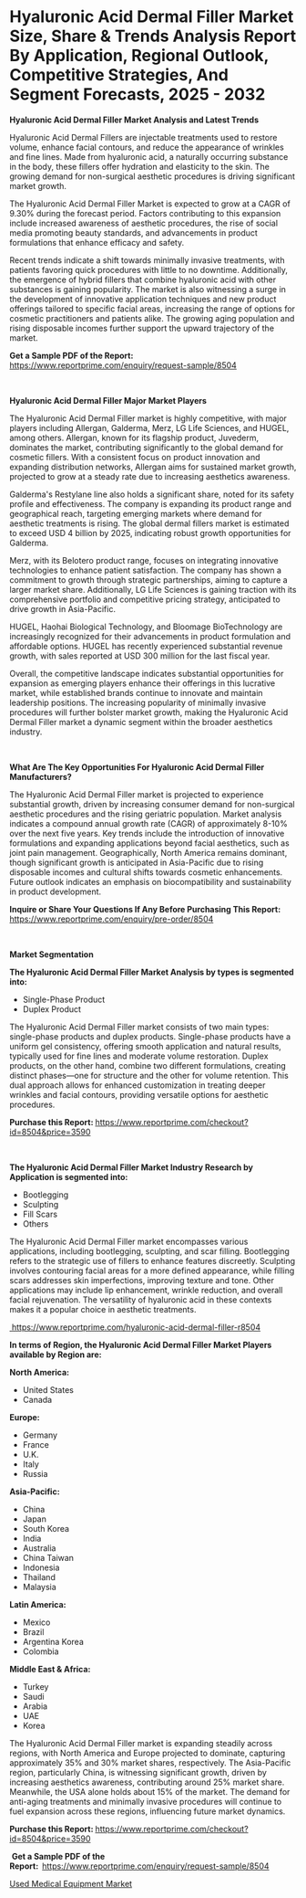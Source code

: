 <p><h1>Hyaluronic Acid Dermal Filler Market Size, Share & Trends Analysis Report By Application, Regional Outlook, Competitive Strategies, And Segment Forecasts, 2025 - 2032</h1></p><p><strong>Hyaluronic Acid Dermal Filler Market Analysis and Latest Trends</strong></p>
<p><p>Hyaluronic Acid Dermal Fillers are injectable treatments used to restore volume, enhance facial contours, and reduce the appearance of wrinkles and fine lines. Made from hyaluronic acid, a naturally occurring substance in the body, these fillers offer hydration and elasticity to the skin. The growing demand for non-surgical aesthetic procedures is driving significant market growth.</p><p>The Hyaluronic Acid Dermal Filler Market is expected to grow at a CAGR of 9.30% during the forecast period. Factors contributing to this expansion include increased awareness of aesthetic procedures, the rise of social media promoting beauty standards, and advancements in product formulations that enhance efficacy and safety. </p><p>Recent trends indicate a shift towards minimally invasive treatments, with patients favoring quick procedures with little to no downtime. Additionally, the emergence of hybrid fillers that combine hyaluronic acid with other substances is gaining popularity. The market is also witnessing a surge in the development of innovative application techniques and new product offerings tailored to specific facial areas, increasing the range of options for cosmetic practitioners and patients alike. The growing aging population and rising disposable incomes further support the upward trajectory of the market.</p></p>
<p><strong>Get a Sample PDF of the Report:&nbsp;</strong> <a href="https://www.reportprime.com/enquiry/request-sample/8504?utm_campaign=3533&utm_medium=2&utm_source=Github&utm_content=ia&utm_term=19032025&utm_id=hyaluronic-acid-dermal-filler">https://www.reportprime.com/enquiry/request-sample/8504</a></p>
<p>&nbsp;</p>
<p><strong>Hyaluronic Acid Dermal Filler Major Market Players</strong></p>
<p><p>The Hyaluronic Acid Dermal Filler market is highly competitive, with major players including Allergan, Galderma, Merz, LG Life Sciences, and HUGEL, among others. Allergan, known for its flagship product, Juvederm, dominates the market, contributing significantly to the global demand for cosmetic fillers. With a consistent focus on product innovation and expanding distribution networks, Allergan aims for sustained market growth, projected to grow at a steady rate due to increasing aesthetics awareness.</p><p>Galderma's Restylane line also holds a significant share, noted for its safety profile and effectiveness. The company is expanding its product range and geographical reach, targeting emerging markets where demand for aesthetic treatments is rising. The global dermal fillers market is estimated to exceed USD 4 billion by 2025, indicating robust growth opportunities for Galderma.</p><p>Merz, with its Belotero product range, focuses on integrating innovative technologies to enhance patient satisfaction. The company has shown a commitment to growth through strategic partnerships, aiming to capture a larger market share. Additionally, LG Life Sciences is gaining traction with its comprehensive portfolio and competitive pricing strategy, anticipated to drive growth in Asia-Pacific.</p><p>HUGEL, Haohai Biological Technology, and Bloomage BioTechnology are increasingly recognized for their advancements in product formulation and affordable options. HUGEL has recently experienced substantial revenue growth, with sales reported at USD 300 million for the last fiscal year.</p><p>Overall, the competitive landscape indicates substantial opportunities for expansion as emerging players enhance their offerings in this lucrative market, while established brands continue to innovate and maintain leadership positions. The increasing popularity of minimally invasive procedures will further bolster market growth, making the Hyaluronic Acid Dermal Filler market a dynamic segment within the broader aesthetics industry.</p></p>
<p>&nbsp;</p>
<p><strong>What Are The Key Opportunities For Hyaluronic Acid Dermal Filler Manufacturers?</strong></p>
<p><p>The Hyaluronic Acid Dermal Filler market is projected to experience substantial growth, driven by increasing consumer demand for non-surgical aesthetic procedures and the rising geriatric population. Market analysis indicates a compound annual growth rate (CAGR) of approximately 8-10% over the next five years. Key trends include the introduction of innovative formulations and expanding applications beyond facial aesthetics, such as joint pain management. Geographically, North America remains dominant, though significant growth is anticipated in Asia-Pacific due to rising disposable incomes and cultural shifts towards cosmetic enhancements. Future outlook indicates an emphasis on biocompatibility and sustainability in product development.</p></p>
<p><strong>Inquire or Share Your Questions If Any Before Purchasing This Report:</strong> <a href="https://www.reportprime.com/enquiry/pre-order/8504?utm_campaign=3533&utm_medium=2&utm_source=Github&utm_content=ia&utm_term=19032025&utm_id=hyaluronic-acid-dermal-filler">https://www.reportprime.com/enquiry/pre-order/8504</a></p>
<p>&nbsp;</p>
<p><strong>Market Segmentation</strong></p>
<p><strong>The Hyaluronic Acid Dermal Filler Market Analysis by types is segmented into:</strong></p>
<p><ul><li>Single-Phase Product</li><li>Duplex Product</li></ul></p>
<p><p>The Hyaluronic Acid Dermal Filler market consists of two main types: single-phase products and duplex products. Single-phase products have a uniform gel consistency, offering smooth application and natural results, typically used for fine lines and moderate volume restoration. Duplex products, on the other hand, combine two different formulations, creating distinct phases—one for structure and the other for volume retention. This dual approach allows for enhanced customization in treating deeper wrinkles and facial contours, providing versatile options for aesthetic procedures.</p></p>
<p><strong>Purchase this Report:&nbsp;</strong><a href="https://www.reportprime.com/checkout?id=8504&price=3590&utm_campaign=3533&utm_medium=2&utm_source=Github&utm_content=ia&utm_term=19032025&utm_id=hyaluronic-acid-dermal-filler">https://www.reportprime.com/checkout?id=8504&price=3590</a></p>
<p>&nbsp;</p>
<p><strong>The Hyaluronic Acid Dermal Filler Market Industry Research by Application is segmented into:</strong></p>
<p><ul><li>Bootlegging</li><li>Sculpting</li><li>Fill Scars</li><li>Others</li></ul></p>
<p><p>The Hyaluronic Acid Dermal Filler market encompasses various applications, including bootlegging, sculpting, and scar filling. Bootlegging refers to the strategic use of fillers to enhance features discreetly. Sculpting involves contouring facial areas for a more defined appearance, while filling scars addresses skin imperfections, improving texture and tone. Other applications may include lip enhancement, wrinkle reduction, and overall facial rejuvenation. The versatility of hyaluronic acid in these contexts makes it a popular choice in aesthetic treatments.</p></p>
<p><a href="https://www.reportprime.com/hyaluronic-acid-dermal-filler-r8504?utm_campaign=3533&utm_medium=2&utm_source=Github&utm_content=ia&utm_term=19032025&utm_id=hyaluronic-acid-dermal-filler">&nbsp;https://www.reportprime.com/hyaluronic-acid-dermal-filler-r8504</a></p>
<p><strong>In terms of Region, the Hyaluronic Acid Dermal Filler Market Players available by Region are:</strong></p>
<p>
    <p> <strong> North America: </strong>
        <ul>
            <li>United States</li>
            <li>Canada</li>
        </ul>
        </p> 
    <p> <strong> Europe: </strong>
        <ul>
            <li>Germany</li>
            <li>France</li>
            <li>U.K.</li>
            <li>Italy</li>
            <li>Russia</li>
        </ul>
        </p> 
    <p> <strong> Asia-Pacific: </strong>
        <ul>
            <li>China</li>
            <li>Japan</li>
            <li>South Korea</li>
            <li>India</li>
            <li>Australia</li>
            <li>China Taiwan</li>
            <li>Indonesia</li>
            <li>Thailand</li>
            <li>Malaysia</li>
        </ul>
        </p> 
    <p> <strong> Latin America: </strong>
        <ul>
            <li>Mexico</li>
            <li>Brazil</li>
            <li>Argentina Korea</li>
            <li>Colombia</li>
        </ul>
        </p> 
    <p> <strong> Middle East & Africa: </strong>
        <ul>
            <li>Turkey</li>
            <li>Saudi</li>
            <li>Arabia</li>
            <li>UAE</li>
            <li>Korea</li>
        </ul>
    </p>
    </p>
<p><p>The Hyaluronic Acid Dermal Filler market is expanding steadily across regions, with North America and Europe projected to dominate, capturing approximately 35% and 30% market shares, respectively. The Asia-Pacific region, particularly China, is witnessing significant growth, driven by increasing aesthetics awareness, contributing around 25% market share. Meanwhile, the USA alone holds about 15% of the market. The demand for anti-aging treatments and minimally invasive procedures will continue to fuel expansion across these regions, influencing future market dynamics.</p></p>
<p><strong>Purchase this Report: </strong><a href="https://www.reportprime.com/checkout?id=8504&price=3590&utm_campaign=3533&utm_medium=2&utm_source=Github&utm_content=ia&utm_term=19032025&utm_id=hyaluronic-acid-dermal-filler">https://www.reportprime.com/checkout?id=8504&price=3590</a></p>
<p>&nbsp;<strong>Get a Sample PDF of the Report:&nbsp;&nbsp;</strong><a href="https://www.reportprime.com/enquiry/request-sample/8504?utm_campaign=3533&utm_medium=2&utm_source=Github&utm_content=ia&utm_term=19032025&utm_id=hyaluronic-acid-dermal-filler">https://www.reportprime.com/enquiry/request-sample/8504</a></p>
<p><strong></strong></p>
<p><p><a href="https://github.com/samesdufloiw/Market-Research-Report-List-1/blob/main/used-medical-equipment-market.md?utm_campaign=3533&utm_medium=2&utm_source=Github&utm_content=ia&utm_term=19032025&utm_id=hyaluronic-acid-dermal-filler">Used Medical Equipment Market</a></p></p>